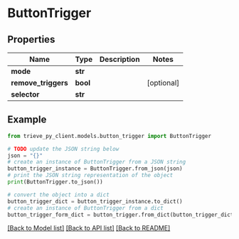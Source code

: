 # ButtonTrigger


## Properties

Name | Type | Description | Notes
------------ | ------------- | ------------- | -------------
**mode** | **str** |  | 
**remove_triggers** | **bool** |  | [optional] 
**selector** | **str** |  | 

## Example

```python
from trieve_py_client.models.button_trigger import ButtonTrigger

# TODO update the JSON string below
json = "{}"
# create an instance of ButtonTrigger from a JSON string
button_trigger_instance = ButtonTrigger.from_json(json)
# print the JSON string representation of the object
print(ButtonTrigger.to_json())

# convert the object into a dict
button_trigger_dict = button_trigger_instance.to_dict()
# create an instance of ButtonTrigger from a dict
button_trigger_form_dict = button_trigger.from_dict(button_trigger_dict)
```
[[Back to Model list]](../README.md#documentation-for-models) [[Back to API list]](../README.md#documentation-for-api-endpoints) [[Back to README]](../README.md)


